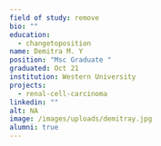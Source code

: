 ```yaml
---
field of study: remove
bio: ""
education:
  - changetoposition
name: Demitra M. Y
position: "Msc Graduate "
graduated: Oct 21
institution: Western University
projects:
  - renal-cell-carcinoma
linkedin: ""
alt: NA
image: /images/uploads/demitray.jpg
alumni: true
---
```

